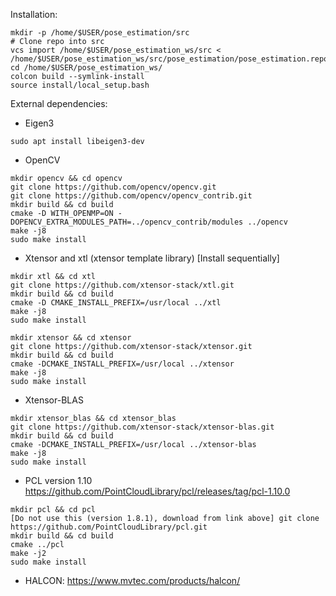 Installation:
~~~~
mkdir -p /home/$USER/pose_estimation/src
# Clone repo into src
vcs import /home/$USER/pose_estimation_ws/src < /home/$USER/pose_estimation_ws/src/pose_estimation/pose_estimation.repos
cd /home/$USER/pose_estimation_ws/
colcon build --symlink-install
source install/local_setup.bash
~~~~


External dependencies:
  - Eigen3
  ~~~~
  sudo apt install libeigen3-dev
  ~~~~
  - OpenCV
  ~~~~
  mkdir opencv && cd opencv
  git clone https://github.com/opencv/opencv.git
  git clone https://github.com/opencv/opencv_contrib.git
  mkdir build && cd build
  cmake -D WITH_OPENMP=ON -DOPENCV_EXTRA_MODULES_PATH=../opencv_contrib/modules ../opencv
  make -j8
  sudo make install
  ~~~~
  - Xtensor and xtl (xtensor template library) [Install sequentially]
  ~~~~
  mkdir xtl && cd xtl
  git clone https://github.com/xtensor-stack/xtl.git
  mkdir build && cd build
  cmake -D CMAKE_INSTALL_PREFIX=/usr/local ../xtl
  make -j8
  sudo make install
  ~~~~
  ~~~~
  mkdir xtensor && cd xtensor
  git clone https://github.com/xtensor-stack/xtensor.git
  mkdir build && cd build
  cmake -DCMAKE_INSTALL_PREFIX=/usr/local ../xtensor
  make -j8
  sudo make install
  ~~~~
  - Xtensor-BLAS
  ~~~~
  mkdir xtensor_blas && cd xtensor_blas
  git clone https://github.com/xtensor-stack/xtensor-blas.git
  mkdir build && cd build
  cmake -DCMAKE_INSTALL_PREFIX=/usr/local ../xtensor-blas
  make -j8
  sudo make install
  ~~~~
  - PCL version 1.10 https://github.com/PointCloudLibrary/pcl/releases/tag/pcl-1.10.0
  ~~~~
  mkdir pcl && cd pcl
  [Do not use this (version 1.8.1), download from link above] git clone https://github.com/PointCloudLibrary/pcl.git
  mkdir build && cd build
  cmake ../pcl
  make -j2
  sudo make install
  ~~~~
  - HALCON: https://www.mvtec.com/products/halcon/

